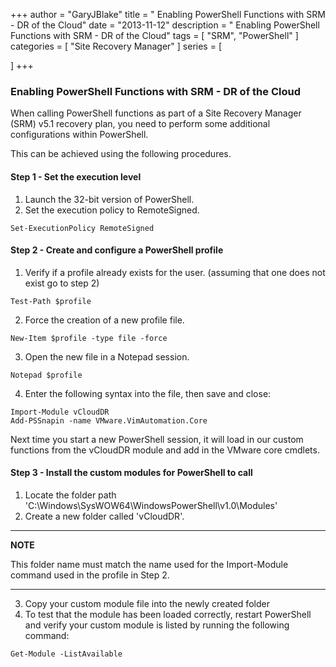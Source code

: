 +++
author = "GaryJBlake"
title = " Enabling PowerShell Functions with SRM - DR of the Cloud"
date = "2013-11-12"
description = " Enabling PowerShell Functions with SRM - DR of the Cloud"
tags = [
    "SRM",
    "PowerShell"
]
categories = [
    "Site Recovery Manager"
]
series = [

]
+++

### Enabling PowerShell Functions with SRM - DR of the Cloud

When calling PowerShell functions as part of a Site Recovery Manager (SRM) v5.1 recovery plan, you need to perform some additional configurations within PowerShell. 

This can be achieved using the following procedures.

#### Step 1 - Set the execution level

1. Launch the 32-bit version of PowerShell.
2. Set the execution policy to RemoteSigned.
```
Set-ExecutionPolicy RemoteSigned
```

#### Step 2 - Create and configure a PowerShell profile

1. Verify if a profile already exists for the user. (assuming that one does not exist go to step 2)
```
Test-Path $profile
```

2. Force the creation of a new profile file.
```
New-Item $profile -type file -force
```

3. Open the new file in a Notepad session.
```
Notepad $profile
```

4. Enter the following syntax into the file, then save and close:
```
Import-Module vCloudDR
Add-PSSnapin -name VMware.VimAutomation.Core
```

Next time you start a new PowerShell session, it will load in our custom functions from the vCloudDR module and add in the VMware core cmdlets.

#### Step 3 - Install the custom modules for PowerShell to call
1. Locate the folder path 'C:\Windows\SysWOW64\WindowsPowerShell\v1.0\Modules'
2. Create a new folder called 'vCloudDR'.

---
**NOTE**

This folder name must match the name used for the Import-Module command used in the profile in Step 2.

---

3. Copy your custom module file into the newly created folder
4. To test that the module has been loaded correctly, restart PowerShell and verify your custom module is listed by running the following command:
```
Get-Module -ListAvailable
```